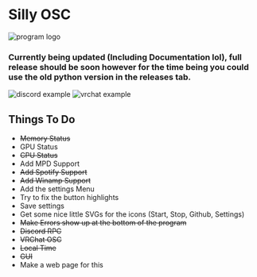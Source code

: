 # Silly OSC
 ![program logo](https://github.com/aethefurry/sillyosc/blob/main/example/logo.png?raw=true)
### Currently being updated (Including Documentation lol), full release should be soon however for the time being you could use the old python version in the releases tab.

 ![discord example](https://github.com/aethefurry/sillyosc/blob/main/example/discord.png?raw=true)
 ![vrchat example](https://github.com/aethefurry/sillyosc/blob/main/example/vrc.png?raw=true)

## Things To Do
 - ~~Memory Status~~
 - GPU Status
 - ~~CPU Status~~
 - Add MPD Support
 - ~~Add Spotify Support~~
 - ~~Add Winamp Support~~
 - Add the settings Menu
 - Try to fix the button highlights
 - Save settings
 - Get some nice little SVGs for the icons (Start, Stop, Github, Settings)
 - ~~Make Errors show up at the bottom of the program~~
 - ~~Discord RPC~~
 - ~~VRChat OSC~~
 - ~~Local Time~~
 - ~~GUI~~
 - Make a web page for this
